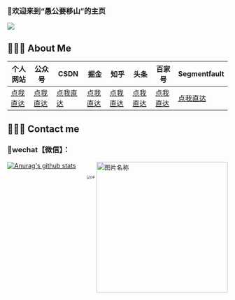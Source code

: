 ### 👋欢迎来到“愚公要移山”的主页

![](https://visitor-badge.glitch.me/badge?page_id=fengdongdongwsn.readme)

##  👨🏻‍💻 About Me 

| 个人网站                             | 公众号                                                       | CSDN                                      | 掘金                                                      | 知乎                                                       | 头条                                                         | 百家号                                                       | Segmentfault                                    |
| ------------------------------------ | ------------------------------------------------------------ | ----------------------------------------- | --------------------------------------------------------- | ---------------------------------------------------------- | ------------------------------------------------------------ | ------------------------------------------------------------ | ----------------------------------------------- |
| [点我直达](https://www.javachat.cc/) | [点我直达](https://mp.weixin.qq.com/s/wZ_4fy_F-NecMv3HO4Hfjw) | [点我直达](https://blog.csdn.net/SDDDLLL) | [点我直达](https://juejin.cn/user/1978776660213837/posts) | [点我直达](https://www.zhihu.com/people/feng-dong-dong-10) | [点我直达](https://www.toutiao.com/c/user/token/MS4wLjABAAAAfhLQnyWhG1iqEVx_lsnoX7cUOlluuJf07J368xBJ7jU/) | [点我直达](https://author.baidu.com/home?from=bjh_article&app_id=1634941951856739) | [点我直达](https://segmentfault.com/u/a_yugong) |

## 👨🏻‍💻 Contact me

### :email:wechat【微信】：

 <img src="https://s3.ax1x.com/2020/12/25/rWOtDe.jpg" width = "300" height = "300" alt="图片名称" align=right />

[![Anurag's github stats](https://github-readme-stats.vercel.app/api?username=fengdongdongwsn&theme=onedark&bg_color=DEG,E96445,904E95&show_icons=true&show_owner=true&text_color=fff&icon_color=fff&title_color=fff)](https://github.com/anuraghazra/github-readme-stats)

<img align="right" alt="GIF" src="https://media.giphy.com/media/iIqmM5tTjmpOB9mpbn/giphy.gif" style="zoom:50%;" />

